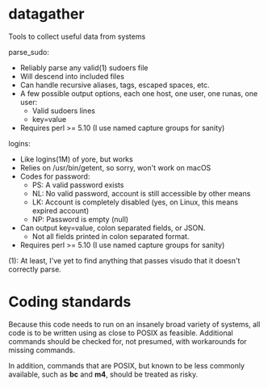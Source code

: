 # datagather
Tools to collect useful data from systems

parse_sudo: 
  - Reliably parse any valid(1) sudoers file
  - Will descend into included files
  - Can handle recursive aliases, tags, escaped spaces, etc.
  - A few possible output options, each one host, one user, one runas, one user:
    - Valid sudoers lines
    - key=value
  - Requires perl >= 5.10 (I use named capture groups for sanity)
    
logins:
  - Like logins(1M) of yore, but works
  - Relies on /usr/bin/getent, so sorry, won't work on macOS
  - Codes for password:
    - PS: A valid password exists
    - NL: No valid password, account is still accessible by other means
    - LK: Account is completely disabled (yes, on Linux, this means expired account)
    - NP: Password is empty (null)
  - Can output key=value, colon separated fields, or JSON.
    - Not all fields printed in colon separated format.
  - Requires perl >= 5.10 (I use named capture groups for sanity)

(1): At least, I've yet to find anything that passes visudo that it doesn't correctly parse.

# Coding standards
Because this code needs to run on an insanely broad variety of systems, all
code is to be written using as close to POSIX as feasible.  Additional commands
should be checked for, not presumed, with workarounds for missing commands.

In addition, commands that are POSIX, but known to be less commonly available,
such as **bc** and **m4**, should be treated as risky.
